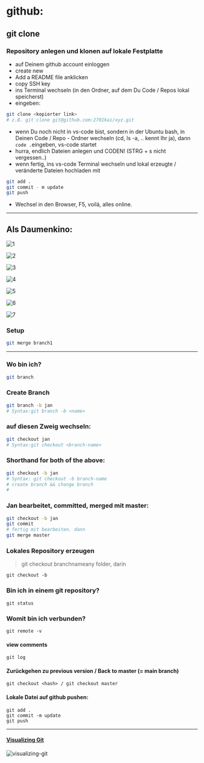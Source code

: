# github:

## git clone

### Repository anlegen und klonen auf lokale Festplatte

- auf Deinem github account einloggen
- create new
- Add a README file anklicken
- copy SSH key
- ins Terminal wechseln (in den Ordner, auf dem Du Code / Repos lokal speicherst)
- eingeben:

```bash
git clone <kopierter link>
# z.B. git clone git@github.com:2701kai/xyz.git
```

- wenn Du noch nicht in vs-code bist, sondern in der Ubuntu bash, in Deinen Code / Repo - Ordner wechseln (cd, ls -a, .. kennt Ihr ja), dann `code .`eingeben, vs-code startet
- hurra, endlich Dateien anlegen und CODEN! (STRG + s nicht vergessen..)
- wenn fertig, ins vs-code Terminal wechseln und lokal erzeugte / veränderte Dateien hochladen mit

```bash
git add .
git commit - m update
git push
```

- Wechsel in den Browser, F5, voilá, alles online.

---

## Als Daumenkino:

![1](./assets/git_clone/Screenshot%20from%202023-06-15%2013-30-42.png)

![2](./assets/git_clone/Screenshot%20from%202023-06-15%2013-32-22.png)

![3](./assets/git_clone/Screenshot%20from%202023-06-15%2013-33-02.png)

![4](./assets/git_clone/Screenshot%20from%202023-06-15%2013-35-39.png)

![5](./assets/git_clone/Screenshot%20from%202023-06-15%2013-39-28.png)

![6](./assets/git_clone/Screenshot%20from%202023-06-15%2013-40-23.png)

![7](./assets/git_clone/Screenshot%20from%202023-06-15%2013-46-51.png)

### Setup

```bash
git merge branch1
```

---

### Wo bin ich?

```bash
git branch
```

### Create Branch

```bash
git branch -b jan
# Syntax:git branch -b <name>
```

### auf diesen Zweig wechseln:

```bash
git checkout jan
# Syntax:git checkout <branch-name>
```

### Shorthand for both of the above:

```bash
git checkout -b jan
# Syntax: git checkout -b branch-name
# create branch && change branch
#
```

### Jan bearbeitet, committed, merged mit master:

```bash
git checkout -b jan
git commit
# fertig mit bearbeiten. dann
git merge master
```

### Lokales Repository erzeugen

> git checkout branchnameany folder, darin

```git
git checkout -b
```

### Bin ich in einem git repository?

```git
git status
```

### Womit bin ich verbunden?

```git
git remote -v
```

#### view comments

```git
git log
```

#### Zurückgehen zu previous version / Back to master (= main branch)

```git
git checkout <hash> / git checkout master
```

#### Lokale Datei auf github pushen:

```git
git add .
git commit -m update
git push
```

---

#### [Visualizing Git](https://git-school.github.io/visualizing-git/)

![visualizing-git](./assets/visualizing-git.png)
